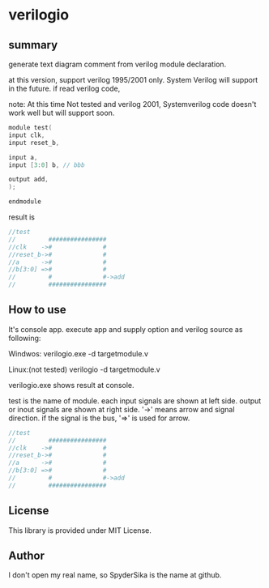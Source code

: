 # verilogio

## summary
generate text diagram comment from verilog module declaration.<p>
at this version, support verilog 1995/2001 only. System Verilog will support in the future.
if read verilog code,
  
note: At this time Not tested and verilog 2001, Systemverilog code doesn't work well but will support soon.
  
```C
module test(
input clk,
input reset_b,

input a,
input [3:0] b, // bbb

output add,
);

endmodule
```

result is
```c
//test
//         ################
//clk    ->#              #
//reset_b->#              #
//a      ->#              #
//b[3:0] =>#              #
//         #              #->add
//         ################
```

## How to use
It's console app. execute app and supply option and verilog source as following:

Windwos:
verilogio.exe -d targetmodule.v

Linux:(not tested)
verilogio -d targetmodule.v

verilogio.exe shows result at console.

test is the name of module.
each input signals are shown at left side.
output or inout signals are shown at right side.
'->' means arrow and signal direction.
if the signal is the bus, '=>' is used for arrow.

```c
//test
//         ################
//clk    ->#              #
//reset_b->#              #
//a      ->#              #
//b[3:0] =>#              #
//         #              #->add
//         ################
```

## License
This library is provided under MIT License.

## Author
I don't open my real name, so SpyderSika is the name at github.
